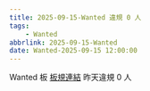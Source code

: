```yaml
---
title: 2025-09-15-Wanted 違規 0 人
tags:
    - Wanted
abbrlink: 2025-09-15-Wanted
date: Wanted-2025-09-15 12:00:00
---
```

Wanted 板 [板規連結](https://www.ptt.cc/bbs/Wanted/M.1608829773.A.D3B.html)
昨天違規 0 人
